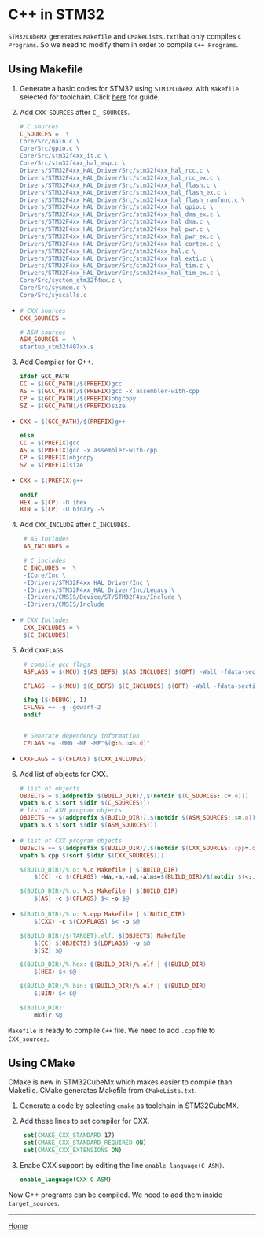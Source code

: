 # C++ in STM32

`STM32CubeMX` generates `Makefile` and `CMakeLists.txt`that only compiles `C Programs`. So we need to modify them in order to compile `C++ Programs`.


## Using Makefile

1. Generate a basic codes for STM32 using `STM32CubeMX` with `Makefile` selected for toolchain. Click [here](./stm32_initial_guide.md) for guide.

2. Add `CXX SOURCES` after `C_ SOURCES`.
    ```Makefile
    # C sources
    C_SOURCES =  \
    Core/Src/main.c \
    Core/Src/gpio.c \
    Core/Src/stm32f4xx_it.c \
    Core/Src/stm32f4xx_hal_msp.c \
    Drivers/STM32F4xx_HAL_Driver/Src/stm32f4xx_hal_rcc.c \
    Drivers/STM32F4xx_HAL_Driver/Src/stm32f4xx_hal_rcc_ex.c \
    Drivers/STM32F4xx_HAL_Driver/Src/stm32f4xx_hal_flash.c \
    Drivers/STM32F4xx_HAL_Driver/Src/stm32f4xx_hal_flash_ex.c \
    Drivers/STM32F4xx_HAL_Driver/Src/stm32f4xx_hal_flash_ramfunc.c \
    Drivers/STM32F4xx_HAL_Driver/Src/stm32f4xx_hal_gpio.c \
    Drivers/STM32F4xx_HAL_Driver/Src/stm32f4xx_hal_dma_ex.c \
    Drivers/STM32F4xx_HAL_Driver/Src/stm32f4xx_hal_dma.c \
    Drivers/STM32F4xx_HAL_Driver/Src/stm32f4xx_hal_pwr.c \
    Drivers/STM32F4xx_HAL_Driver/Src/stm32f4xx_hal_pwr_ex.c \
    Drivers/STM32F4xx_HAL_Driver/Src/stm32f4xx_hal_cortex.c \
    Drivers/STM32F4xx_HAL_Driver/Src/stm32f4xx_hal.c \
    Drivers/STM32F4xx_HAL_Driver/Src/stm32f4xx_hal_exti.c \
    Drivers/STM32F4xx_HAL_Driver/Src/stm32f4xx_hal_tim.c \
    Drivers/STM32F4xx_HAL_Driver/Src/stm32f4xx_hal_tim_ex.c \
    Core/Src/system_stm32f4xx.c \
    Core/Src/sysmem.c \
    Core/Src/syscalls.c
    ```
-   ```Makefile
    # CXX sources
    CXX_SOURCES = 
    ```
    ```Makefile
    # ASM sources
    ASM_SOURCES =  \
    startup_stm32f407xx.s
    ```

3. Add Compiler for C++.
    ```Makefile
    ifdef GCC_PATH
    CC = $(GCC_PATH)/$(PREFIX)gcc
    AS = $(GCC_PATH)/$(PREFIX)gcc -x assembler-with-cpp
    CP = $(GCC_PATH)/$(PREFIX)objcopy
    SZ = $(GCC_PATH)/$(PREFIX)size
    ```
-   ```Makefile
    CXX = $(GCC_PATH)/$(PREFIX)g++
    ```
    ```Makefile
    else
    CC = $(PREFIX)gcc
    AS = $(PREFIX)gcc -x assembler-with-cpp
    CP = $(PREFIX)objcopy
    SZ = $(PREFIX)size
    ```
-   ```Makefile
    CXX = $(PREFIX)g++
    ```
    ```Makefile
    endif
    HEX = $(CP) -O ihex
    BIN = $(CP) -O binary -S
    ```

4. Add `CXX_INCLUDE` after `C_INCLUDES`.
   ```Makefile
    # AS includes
    AS_INCLUDES = 

    # C includes
    C_INCLUDES =  \
    -ICore/Inc \
    -IDrivers/STM32F4xx_HAL_Driver/Inc \
    -IDrivers/STM32F4xx_HAL_Driver/Inc/Legacy \
    -IDrivers/CMSIS/Device/ST/STM32F4xx/Include \
    -IDrivers/CMSIS/Include
   ```
-  ```Makefile
   # CXX Includes
    CXX_INCLUDES = \
    $(C_INCLUDES)
   ```

5. Add `CXXFLAGS`.
   ```Makefile
    # compile gcc flags
    ASFLAGS = $(MCU) $(AS_DEFS) $(AS_INCLUDES) $(OPT) -Wall -fdata-sections -ffunction-sections

    CFLAGS += $(MCU) $(C_DEFS) $(C_INCLUDES) $(OPT) -Wall -fdata-sections -ffunction-sections

    ifeq ($(DEBUG), 1)
    CFLAGS += -g -gdwarf-2
    endif


    # Generate dependency information
    CFLAGS += -MMD -MP -MF"$(@:%.o=%.d)"
    ```
-   ```Makefile
    CXXFLAGS = $(CFLAGS) $(CXX_INCLUDES)
    ```

6. Add list of objects for CXX.
    ```Makefile
    # list of objects
    OBJECTS = $(addprefix $(BUILD_DIR)/,$(notdir $(C_SOURCES:.c=.o)))
    vpath %.c $(sort $(dir $(C_SOURCES)))
    # list of ASM program objects
    OBJECTS += $(addprefix $(BUILD_DIR)/,$(notdir $(ASM_SOURCES:.s=.o)))
    vpath %.s $(sort $(dir $(ASM_SOURCES)))
    ```
-   ```Makefile
    # list of CXX program objects
    OBJECTS += $(addprefix $(BUILD_DIR)/,$(notdir $(CXX_SOURCES:.cpp=.o)))
    vpath %.cpp $(sort $(dir $(CXX_SOURCES)))
    ```
    ```Makefile
    $(BUILD_DIR)/%.o: %.c Makefile | $(BUILD_DIR) 
    	$(CC) -c $(CFLAGS) -Wa,-a,-ad,-alms=$(BUILD_DIR)/$(notdir $(<:.c=.lst)) $< -o $@

    $(BUILD_DIR)/%.o: %.s Makefile | $(BUILD_DIR)
    	$(AS) -c $(CFLAGS) $< -o $@
    ```
-   ```Makefile
    $(BUILD_DIR)/%.o: %.cpp Makefile | $(BUILD_DIR)
    	$(CXX) -c $(CXXFLAGS) $< -o $@
    ```
    ```Makefile
    $(BUILD_DIR)/$(TARGET).elf: $(OBJECTS) Makefile
    	$(CC) $(OBJECTS) $(LDFLAGS) -o $@
    	$(SZ) $@

    $(BUILD_DIR)/%.hex: $(BUILD_DIR)/%.elf | $(BUILD_DIR)
    	$(HEX) $< $@
    
    $(BUILD_DIR)/%.bin: $(BUILD_DIR)/%.elf | $(BUILD_DIR)
    	$(BIN) $< $@	
    
    $(BUILD_DIR):
    	mkdir $@	
    ```

 `Makefile` is ready to compile `C++` file. We need to add `.cpp` file to `CXX_sources`.


 ## Using CMake

 CMake is new in STM32CubeMx which makes easier to compile than Makefile. CMake generates Makefile from `CMakeLists.txt`.

 1. Generate a code by selecting `cmake` as toolchain in STM32CubeMX.

2. Add these lines to set compiler for CXX.
   ```cmake
    set(CMAKE_CXX_STANDARD 17)
    set(CMAKE_CXX_STANDARD_REQUIRED ON)
    set(CMAKE_CXX_EXTENSIONS ON)
    ```
3. Enabe CXX support by editing the line `enable_language(C ASM)`.
    ```cmake
    enable_language(CXX C ASM)
    ```

Now C++ programs can be compiled. We need to add them inside `target_sources`.


---
[Home](../README.md)